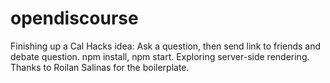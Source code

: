 # opendiscourse
Finishing up a Cal Hacks idea: Ask a question, then send link to friends and debate question.
npm install, npm start.
Exploring server-side rendering.
Thanks to Roilan Salinas for the boilerplate.
